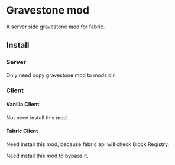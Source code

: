 # Gravestone mod

A server side gravestone mod for fabric.

## Install

### Server

Only need copy gravestone mod to mods dir.

### Client

#### Vanilla Client

Not need install this mod.

#### Fabric Client

Need install this mod, because fabric api will check Block Registry.

Need install this mod to bypass it.

